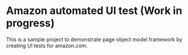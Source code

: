 # Amazon automated UI test (Work in progress)
This is a sample project to demonstrate page object model framework by creating UI tests for amazon.com.